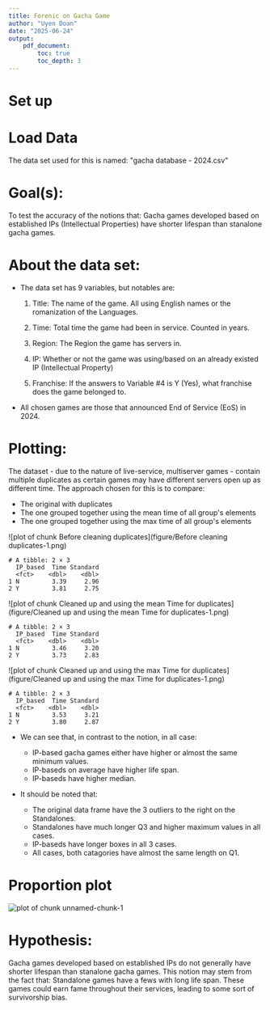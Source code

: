 ```yaml
---
title: Forenic on Gacha Game
author: "Uyen Doan"
date: "2025-06-24"
output:
    pdf_document: 
        toc: true
        toc_depth: 3
---
```


# Set up


# Load Data
The data set used for this is named: "gacha database - 2024.csv"

# Goal(s):
To test the accuracy of the notions that: Gacha games developed based on established IPs (Intellectual Properties) have shorter lifespan than stanalone gacha games.


# About the data set:
- The data set has 9 variables, but notables are:

  1. Title:
The name of the game.
All using English names or the romanization of the Languages.

  2. Time:
Total time the game had been in service.
Counted in years.

  3. Region:
The Region the game has servers in.

  4. IP:
Whether or not the game was using/based on an already existed IP (Intellectual Property)

  5. Franchise:
If the answers to Variable #4 is Y (Yes), what franchise does the game belonged to.

- All chosen games are those that announced End of Service (EoS) in 2024.


# Plotting:

The dataset - due to the nature of live-service, multiserver games - contain multiple duplicates as certain games may have different servers open up as different time. The approach chosen for this is to compare:

- The original with duplicates
- The one grouped together using the mean time of all group's elements
- The one grouped together using the max time of all group's elements

![plot of chunk Before cleaning duplicates](figure/Before cleaning duplicates-1.png)

```
# A tibble: 2 × 3
  IP_based  Time Standard
  <fct>    <dbl>    <dbl>
1 N         3.39     2.96
2 Y         3.81     2.75
```

![plot of chunk Cleaned up and using the mean Time for duplicates](figure/Cleaned up and using the mean Time for duplicates-1.png)

```
# A tibble: 2 × 3
  IP_based  Time Standard
  <fct>    <dbl>    <dbl>
1 N         3.46     3.20
2 Y         3.73     2.83
```

![plot of chunk Cleaned up and using the max Time for duplicates](figure/Cleaned up and using the max Time for duplicates-1.png)

```
# A tibble: 2 × 3
  IP_based  Time Standard
  <fct>    <dbl>    <dbl>
1 N         3.53     3.21
2 Y         3.80     2.87
```


- We can see that, in contrast to the notion, in all case:
  - IP-based gacha games either have higher or almost the same minimum values.
  - IP-baseds on average have higher life span.
  - IP-baseds have higher median.
  
- It should be noted that:
  - The original data frame have the 3 outliers to the right on the Standalones.
  - Standalones have much longer Q3 and higher maximum values in all cases.
  - IP-baseds have longer boxes in all 3 cases.
  - All cases, both catagories have almost the same length on Q1.

# Proportion plot 
![plot of chunk unnamed-chunk-1](figure/unnamed-chunk-1-1.png)



# Hypothesis:

 Gacha games developed based on established IPs do not generally have shorter lifespan than stanalone gacha games. This notion may stem from the fact that:  Standalone games have a fews with long life span. These games could earn fame throughout their services, leading to some sort of survivorship bias. 
